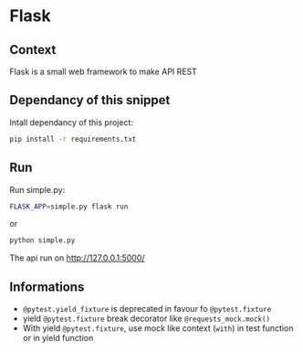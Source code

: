 # Flask


## Context
Flask is a small web framework to make API REST

## Dependancy of this snippet
Intall dependancy of this project:
```bash
pip install -r requirements.txt
```

## Run
Run simple.py:
```bash
FLASK_APP=simple.py flask run
```
or

```bash
python simple.py
```



The api run on http://127.0.0.1:5000/


## Informations

- ```@pytest.yield_fixture``` is deprecated in favour fo ```@pytest.fixture```
- yield ```@pytest.fixture``` break decorator like ```@requests_mock.mock()```
- With yield ```@pytest.fixture```, use mock like context (```with```) in test function or in yield function
